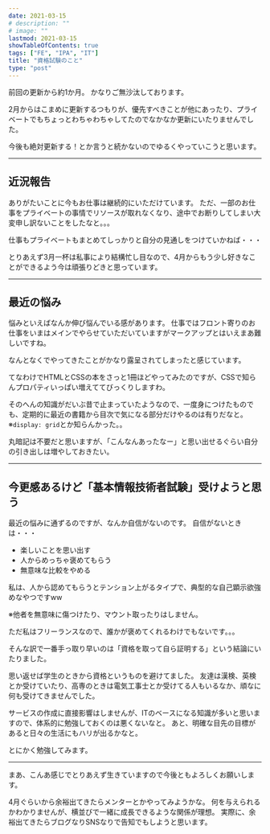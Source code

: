 ```yaml
---
date: 2021-03-15
# description: ""
# image: ""
lastmod: 2021-03-15
showTableOfContents: true
tags: ["FE", "IPA", "IT"]
title: "資格試験のこと"
type: "post"
---
```


前回の更新から約1か月。
かなりご無沙汰しております。

2月からはこまめに更新するつもりが、優先すべきことが他にあったり、プライベートでもちょっとわちゃわちゃしてたのでなかなか更新にいたりませんでした。

今後も絶対更新する！とか言うと続かないのでゆるくやっていこうと思います。

---

## 近況報告

ありがたいことに今もお仕事は継続的にいただけています。
ただ、一部のお仕事をプライベートの事情でリソースが取れなくなり、途中でお断りしてしまい大変申し訳ないことをしたなと。。。

仕事もプライベートもまとめてしっかりと自分の見通しをつけていかねば・・・

とりあえず3月一杯は私事により結構忙し目なので、4月からもう少し好きなことができるよう今は頑張りどきと思っています。

---

## 最近の悩み

悩みといえばなんか伸び悩んでいる感があります。
仕事ではフロント寄りのお仕事をいまはメインでやらせていただいていますがマークアップとはいえまあ難しいですね。

なんとなくでやってきたことがかなり露呈されてしまったと感じています。

てなわけでHTMLとCSSの本をさっと1冊ほどやってみたのですが、CSSで知らんプロパティいっぱい増えててびっくりしますわ。

そのへんの知識がだいぶ昔で止まっていたようなので、一度身につけたものでも、定期的に最近の書籍から目次で気になる部分だけやるのは有りだなと。
※`display: grid`とか知らんかった。。

丸暗記は不要だと思いますが、「こんなんあったなー」と思い出せるぐらい自分の引き出しは増やしておきたい。

---

## 今更感あるけど「基本情報技術者試験」受けようと思う

最近の悩みに通ずるのですが、なんか自信がないのです。
自信がないときは・・・

- 楽しいことを思い出す
- 人からめっちゃ褒めてもらう
- 無意味な比較をやめる

私は、人から認めてもらうとテンション上がるタイプで、典型的な自己顕示欲強めなやつですww

※他者を無意味に傷つけたり、マウント取ったりはしません。

ただ私はフリーランスなので、誰かが褒めてくれるわけでもないです。。。

そんな訳で一番手っ取り早いのは「資格を取って自ら証明する」という結論にいたりました。

思い返せば学生のときから資格というものを避けてました。
友達は漢検、英検とか受けていたり、高専のときは電気工事士とか受けてる人もいるなか、頑なに何も受けてきませんでした。

サービスの作成に直接影響はしませんが、ITのベースになる知識が多いと思いますので、体系的に勉強しておくのは悪くないなと。
あと、明確な目先の目標があると日々の生活にもハリが出るかなと。

とにかく勉強してみます。

---

まあ、こんあ感じでとりあえず生きていますので今後ともよろしくお願いします。

4月ぐらいから余裕出てきたらメンターとかやってみようかな。
何を与えられるかわかりませんが、横並びで一緒に成長できるような関係が理想。
実際に、余裕出てきたらブログなりSNSなりで告知でもしようと思います。
